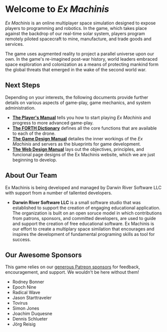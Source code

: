 # Welcome to _Ex Machinis_

_Ex Machinis_ is an online multiplayer space simulation designed to expose players to programming and robotics. In the game, which takes place against the backdrop of our real-time solar system, players program remotely piloted spacecraft to mine, manufacture, and trade goods and services.

The game uses augmented reality to project a parallel universe upon our own. In the game's re-imagined post-war history, world leaders embraced space exploration and colonization as a means of protecting mankind form the global threats that emerged in the wake of the second world war.

## Next Steps

Depending on your interests, the following documents provide further details on various aspects of game-play, game mechanics, and system administration.

* **[The Player's Manual](documents/game-play.md)** tells you how to start playing _Ex Machinis_ and progress to more advanced game-play.
* **[The FORTH Dictionary](documents/dictionary.md)** defines all the core functions that are available to each of the drone. 
* **[The Game Design Manual](documents/mechanics.md)** detailes the inner workings of the _Ex Machinis_ and servers as the blueprints for game development.
* **[The Web Design Manual](documents/website.md)** lays out the objectives, principles, and funcional page designs of the Ex Machinis website, which we are just beginning to develop.

## About Our Team

Ex Machinis is being developed and managed by Darwin River Software LLC with support from a number of tallented developers.  

* **Darwin River Software LLC** is a small software studio that was established to support the creation of engaging educational application.  The organization is built on an open soruce model in which contributions from patrons, sponsors, and committed developers, are used to guide and support the creation of free educational software.  Ex Machinis is our effort to create a multiplary space similation that encourages and inspires the development of fundamental programing skills as tool for success. 

## Our Awesome Sponsors

This game relies on our [generous Patreon sponsors](https://patreon.com/exmachinis) for feedback, encouragement, and support. We wouldn't be here without them!

* Rodney Bonner
* Epoch Nine
* Radical Wave
* Jason Starttraveler
* Tovirus
* Simon Jones
* Joachim Duquesne
* Dennis Schlueter
* Jörg Reisig
